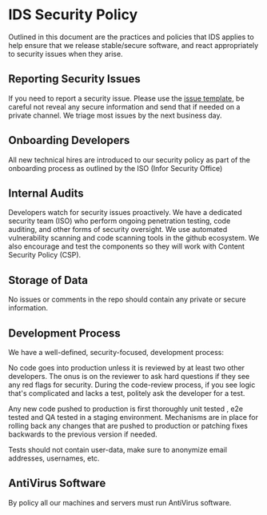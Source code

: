 # IDS Security Policy

Outlined in this document are the practices and policies that IDS applies to help ensure that we release stable/secure software, and react appropriately to security issues when they arise.

## Reporting Security Issues

If you need to report a security issue. Please use the [issue template](https://github.com/infor-design/enterprise/issues/new/choose), be careful not reveal any secure information and send that if needed on a private channel. We triage most issues by the next business day.

## Onboarding Developers

All new technical hires are introduced to our security policy as part of the onboarding process as outlined by the ISO (Infor Security Office)

## Internal Audits

Developers watch for security issues proactively. We have a dedicated security team (ISO) who perform ongoing penetration testing, code auditing, and other forms of security oversight. We use automated vulnerability scanning and code scanning tools in the github ecosystem. We also encourage and test the components so they will work with Content Security Policy (CSP).

## Storage of Data

No issues or comments in the repo should contain any private or secure information.

## Development Process

We have a well-defined, security-focused, development process:

No code goes into production unless it is reviewed by at least two other developers. The onus is on the reviewer to ask hard questions if they see any red flags for security. During the code-review process, if you see logic that's complicated and lacks a test, politely ask the developer for a test.

Any new code pushed to production is first thoroughly unit tested , e2e tested and QA tested in a staging environment. Mechanisms are in place for rolling back any changes that are pushed to production or patching fixes backwards to the previous version if needed.

Tests should not contain user-data, make sure to anonymize email addresses, usernames, etc.

## AntiVirus Software

By policy all our machines and servers must run AntiVirus software.
